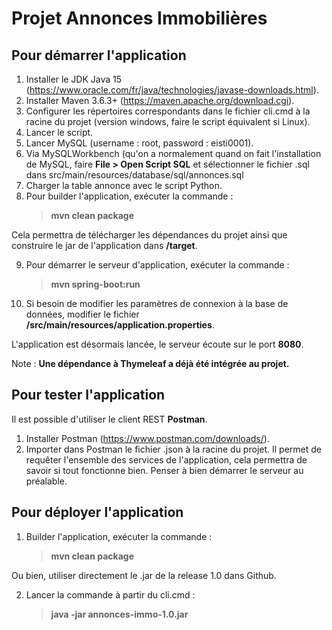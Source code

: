 # Projet Annonces Immobilières

## Pour démarrer l'application

1. Installer le JDK Java 15 (https://www.oracle.com/fr/java/technologies/javase-downloads.html).
2. Installer Maven 3.6.3+ (https://maven.apache.org/download.cgi).
3. Configurer les répertoires correspondants dans le fichier cli.cmd à la racine du projet (version windows, faire le script équivalent si Linux).
4. Lancer le script.
5. Lancer MySQL (username : root, password : eisti0001).
6. Via MySQLWorkbench (qu'on a normalement quand on fait l'installation de MySQL, faire **File > Open Script SQL** et sélectionner le fichier .sql dans src/main/resources/database/sql/annonces.sql
7. Charger la table annonce avec le script Python.
8. Pour builder l'application, exécuter la commande :
      > **mvn clean package**
   
Cela permettra de télécharger les dépendances du projet ainsi que construire le jar de l'application dans **/target**.

9. Pour démarrer le serveur d'application, exécuter la commande :
      > **mvn spring-boot:run**

10. Si besoin de modifier les paramètres de connexion à la base de données, modifier le fichier **/src/main/resources/application.properties**.
      
L'application est désormais lancée, le serveur écoute sur le port **8080**.

Note : **Une dépendance à Thymeleaf a déjà été intégrée au projet.**

## Pour tester l'application

Il est possible d'utiliser le client REST **Postman**.

1. Installer Postman (https://www.postman.com/downloads/).
2. Importer dans Postman le fichier .json à la racine du projet. Il permet de requêter l'ensemble des services de l'application, cela permettra de savoir si tout fonctionne bien. Penser à bien démarrer le serveur au préalable.

## Pour déployer l'application

1. Builder l'application, exécuter la commande :
      > **mvn clean package**
      
Ou bien, utiliser directement le .jar de la release 1.0 dans Github.

2. Lancer la commande à partir du cli.cmd :
      > **java -jar annonces-immo-1.0.jar**
